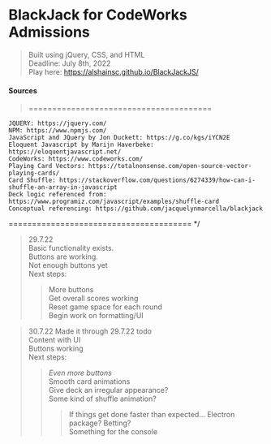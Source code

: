# BlackJack for CodeWorks Admissions
> Built using jQuery, CSS, and HTML  
> Deadline: July 8th, 2022  
> Play here: https://alshainsc.github.io/BlackJackJS/  


#### Sources
>=======================================
 
    JQUERY: https://jquery.com/
    NPM: https://www.npmjs.com/
    JavaScript and JQuery by Jon Duckett: https://g.co/kgs/iYCN2E
    Eloquent Javascript by Marijn Haverbeke: https://eloquentjavascript.net/
    CodeWorks: https://www.codeworks.com/
    Playing Card Vectors: https://totalnonsense.com/open-source-vector-playing-cards/  
    Card Shuffle: https://stackoverflow.com/questions/6274339/how-can-i-shuffle-an-array-in-javascript  
    Deck logic referenced from: https://www.programiz.com/javascript/examples/shuffle-card 
    Conceptual referencing: https://github.com/jacquelynmarcella/blackjack  
    
 ======================================= */


 >29.7.22  
 >Basic functionality exists.  
 >Buttons are working.  
 >Not enough buttons yet  
 >Next steps:  
 >>More buttons  
 >>Get overall scores working  
 >>Reset game space for each round  
 >>Begin work on formatting/UI  

 
>30.7.22
>Made it through 29.7.22 todo  
>Content with UI  
>Buttons working  
>Next steps:  
>>*Even more buttons*  
>>Smooth card animations  
>>Give deck an irregular appearance?  
>>Some kind of shuffle animation?  
>>>If things get done faster than expected... Electron package?  Betting?  
>>Something for the console  



